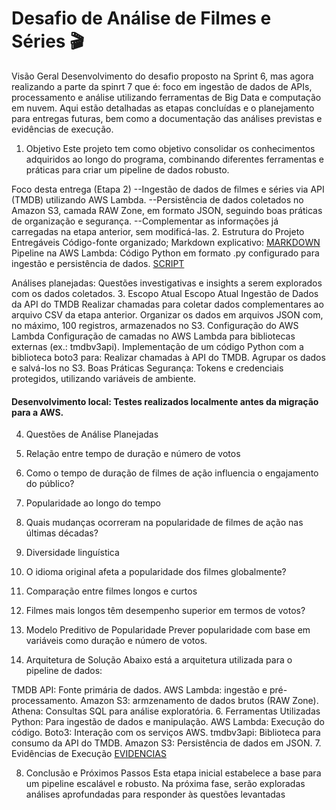 # Desafio de Análise de Filmes e Séries 🎬
Visão Geral
Desenvolvimento do desafio proposto na Sprint 6, mas agora realizando a parte da spinrt 7 que é: foco em ingestão de dados de APIs, processamento e análise utilizando ferramentas de Big Data e computação em nuvem. Aqui estão detalhadas as etapas concluídas e o planejamento para entregas futuras, bem como a documentação das análises previstas e evidências de execução.

1. Objetivo
Este projeto tem como objetivo consolidar os conhecimentos adquiridos ao longo do programa, combinando diferentes ferramentas e práticas para criar um pipeline de dados robusto.

Foco desta entrega (Etapa 2)
--Ingestão de dados de filmes e séries via API (TMDB) utilizando AWS Lambda.
--Persistência de dados coletados no Amazon S3, camada RAW Zone, em formato JSON, seguindo boas práticas de organização e segurança.
--Complementar as informações já carregadas na etapa anterior, sem modificá-las.
2. Estrutura do Projeto
Entregáveis
Código-fonte organizado;
Markdown explicativo: [MARKDOWN](../desafio/markdown.md)
Pipeline na AWS Lambda: Código Python em formato .py configurado para ingestão e persistência de dados. [SCRIPT](../desafio/(lambda_version_py)desafio_sprint_7_API_dados_brutos.py)

Análises planejadas: Questões investigativas e insights a serem explorados com os dados coletados.
3. Escopo Atual 
Escopo Atual
Ingestão de Dados da API do TMDB
Realizar chamadas para coletar dados complementares ao arquivo CSV da etapa anterior.
Organizar os dados em arquivos JSON com, no máximo, 100 registros, armazenados no S3.
Configuração do AWS Lambda
Configuração de camadas no AWS Lambda para bibliotecas externas (ex.: tmdbv3api).
Implementação de um código Python com a biblioteca boto3 para:
Realizar chamadas à API do TMDB.
Agrupar os dados e salvá-los no S3.
Boas Práticas
Segurança: Tokens e credenciais protegidos, utilizando variáveis de ambiente.
#### Desenvolvimento local: Testes realizados localmente antes da migração para a AWS.

4. Questões de Análise Planejadas
 1. Relação entre tempo de duração e número de votos
 2. Como o tempo de duração de filmes de ação influencia o engajamento do público?
 3. Popularidade ao longo do tempo
 4. Quais mudanças ocorreram na popularidade de filmes de ação nas últimas décadas?
 5. Diversidade linguística
 6. O idioma original afeta a popularidade dos filmes globalmente?
 7. Comparação entre filmes longos e curtos
 8. Filmes mais longos têm desempenho superior em termos de votos?
 9. Modelo Preditivo de Popularidade
    Prever popularidade com base em variáveis como duração e número de votos.


5. Arquitetura de Solução
Abaixo está a arquitetura utilizada para o pipeline de dados:

TMDB API: Fonte primária de dados.
AWS Lambda: ingestão e pré-processamento.
Amazon S3: armzenamento de dados brutos (RAW Zone).
Athena: Consultas SQL para análise exploratória.
6. Ferramentas Utilizadas
Python: Para ingestão de dados e manipulação.
AWS Lambda: Execução do código.
Boto3: Interação com os serviços AWS.
tmdbv3api: Biblioteca para consumo da API do TMDB.
Amazon S3: Persistência de dados em JSON.
7. Evidências de Execução
[EVIDENCIAS](../evidencias/lambda_script_sucess.png)

8. Conclusão e Próximos Passos
Esta etapa inicial estabelece a base para um pipeline escalável e robusto. Na próxima fase, serão exploradas análises aprofundadas para responder às questões levantadas






